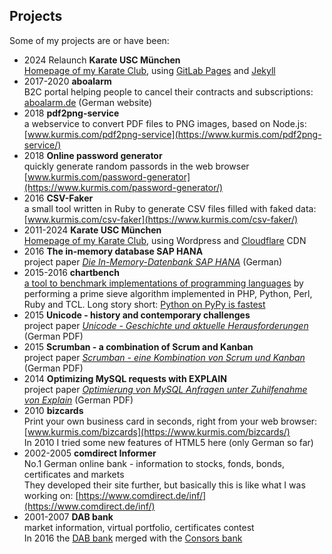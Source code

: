 ## Projects

Some of my projects are or have been:

 * 2024 Relaunch **Karate USC München**  
   [Homepage of my Karate Club](https://www.karate-usc.de), using [GitLab Pages](https://docs.gitlab.com/ee/user/project/pages/) and [Jekyll](https://jekyllrb.com/)
 * 2017-2020 **aboalarm**  
   B2C portal helping people to cancel their contracts and subscriptions: [aboalarm.de](https://www.aboalarm.de) (German website)
 * 2018 **pdf2png-service**  
   a webservice to convert PDF files to PNG images, based on Node.js: [www.kurmis.com/pdf2png-service](https://www.kurmis.com/pdf2png-service/)
 * 2018 **Online password generator**  
   quickly generate random passords in the web browser [www.kurmis.com/password-generator](https://www.kurmis.com/password-generator/)
 * 2016 **CSV-Faker**  
   a small tool written in Ruby to generate CSV files filled with faked data: [www.kurmis.com/csv-faker](https://www.kurmis.com/csv-faker/)
 * 2011-2024 **Karate USC München**  
   [Homepage of my Karate Club](https://www.karate-usc.de), using Wordpress and [Cloudflare](https://www.cloudflare.com) CDN
 * 2016 **The in-memory database SAP HANA**  
    project paper [_Die In-Memory-Datenbank SAP HANA_](https://www.kurmis.com/SAP-HANA/) (German)
 * 2015-2016 **chartbench**  
   [a tool to benchmark implementations of programming languages](https://github.com/oliworx/chartbench)
   by performing a prime sieve algorithm implemented in PHP, Python, Perl, Ruby and TCL.
   Long story short: [Python on PyPy is fastest](https://raw.githubusercontent.com/oliworx/chartbench/master/data/bench.png "see benchmark chart")
 * 2015 **Unicode - history and contemporary challenges**  
   project paper [_Unicode - Geschichte und aktuelle Herausforderungen_](files/unicode.pdf) (German PDF)
 * 2015 **Scrumban - a combination of Scrum and Kanban**  
   project paper [_Scrumban - eine Kombination von Scrum und Kanban_](files/scrumban.pdf) (German PDF)
 * 2014 **Optimizing MySQL requests with EXPLAIN**  
   project paper [_Optimierung von MySQL Anfragen unter Zuhilfenahme von Explain_](files/explain.pdf) (German PDF)
 * 2010 **bizcards**  
   Print your own business card in seconds, right from your web browser:
   [www.kurmis.com/bizcards](https://www.kurmis.com/bizcards/)  
   In 2010 I tried some new features of HTML5 here (only German so far)
 * 2002-2005 **comdirect Informer**  
   No.1 German online bank - information to stocks, fonds, bonds, certificates and markets  
   They developed their site further, but basically this is like what I was working on:
   [https://www.comdirect.de/inf/](https://www.comdirect.de/inf/)
 * 2001-2007 **DAB bank**  
   market information, virtual portfolio, certificates contest  
   In 2016 the [DAB bank](https://www.dab-bank.de) merged with the [Consors bank](https://www.consorsbank.de)
